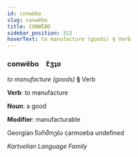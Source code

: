```yaml
---
id: conwëbo
slug: conwëbo
title: CONWËBO
sidebar_position: 313
hoverText: to manufacture (goods) § Verb
---
```


### conwëbo&emsp;<span kind="abugida">ꞇ̃ʒʇʋ</span>

*to manufacture (goods)* **§** Verb

**Verb**: to manufacture

**Noun**: a good

**Modifier**: manufacturable

Georgian წარმოება c̣armoeba undefined

*Kartvelian Language Family*